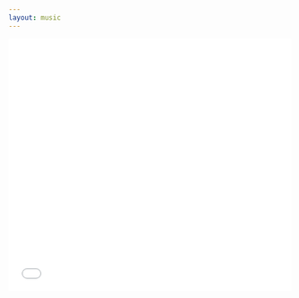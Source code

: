 ```yaml
---
layout: music
---
```


<iframe frameborder="no" border="0" marginwidth="0" marginheight="0" width="100%" height=450 src='//cyixlq.gitee.io/iframe/#/tencent/4238914381/true'></iframe>

